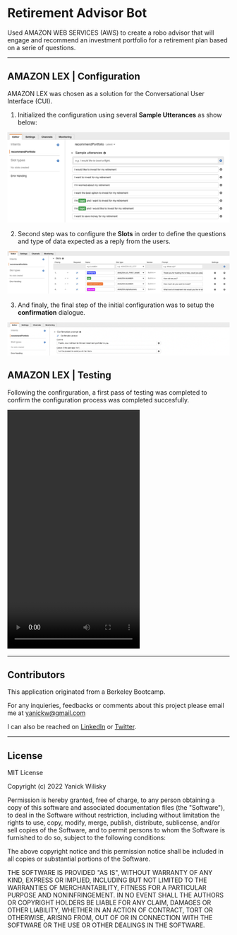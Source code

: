 # Retirement Advisor Bot
Used AMAZON WEB SERVICES (AWS) to create a robo advisor that will engage and recommend an investment portfolio for a retirement plan based on a serie of questions.

----------

## AMAZON LEX | Configuration
AMAZON LEX was chosen as a solution for the Conversational User Interface (CUI). 

1. Initialized the configuration using several **Sample Utterances** as show below:

![Sample_Utterances](./images/Sample_Utterances.png)

2. Second step was to configure the **Slots** in order to define the questions and type of data expected as a reply from the users.

![Slots](./images/Slots.png)

3. And finaly, the final step of the initial configuration was to setup the **confirmation** dialogue.

![Confirmation_Prompt](./images/Confirmation_Prompt.png)

## AMAZON LEX | Testing
Following the confirguration, a first pass of testing was completed to confirm the configuration process was completed succesfully.


<video width="300" height="540" controls>
    <source src="./videos/RobotAdvisor_01.webm" type="video/webm">
</video>



----------

## Contributors

This application originated from a Berkeley Bootcamp.

For any inquieries, feedbacks or comments about this project please email me at  [yanickw@gmail.com](mailto:yanickw@gmail.com)

I can also be reached on  [LinkedIn](https://www.linkedin.com/in/yanickwilisky/)  or  [Twitter](https://twitter.com/yanickwilisky).

----------

## License

MIT License

Copyright (c) 2022 Yanick Wilisky

Permission is hereby granted, free of charge, to any person obtaining a copy of this software and associated documentation files (the "Software"), to deal in the Software without restriction, including without limitation the rights to use, copy, modify, merge, publish, distribute, sublicense, and/or sell copies of the Software, and to permit persons to whom the Software is furnished to do so, subject to the following conditions:

The above copyright notice and this permission notice shall be included in all copies or substantial portions of the Software.

THE SOFTWARE IS PROVIDED "AS IS", WITHOUT WARRANTY OF ANY KIND, EXPRESS OR IMPLIED, INCLUDING BUT NOT LIMITED TO THE WARRANTIES OF MERCHANTABILITY, FITNESS FOR A PARTICULAR PURPOSE AND NONINFRINGEMENT. IN NO EVENT SHALL THE AUTHORS OR COPYRIGHT HOLDERS BE LIABLE FOR ANY CLAIM, DAMAGES OR OTHER LIABILITY, WHETHER IN AN ACTION OF CONTRACT, TORT OR OTHERWISE, ARISING FROM, OUT OF OR IN CONNECTION WITH THE SOFTWARE OR THE USE OR OTHER DEALINGS IN THE SOFTWARE.


